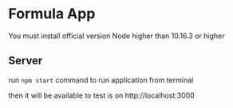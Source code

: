 # Formula App

You must install official version Node higher than 10.16.3 or higher 

## Server

run `npm start` command to run application from terminal

then it will be available to test is on http://localhost:3000

